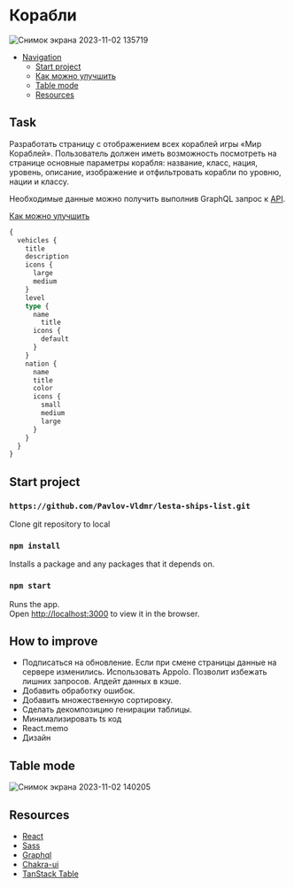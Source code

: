 # Корабли
![Снимок экрана 2023-11-02 135719](https://github.com/Pavlov-Vldmr/lesta-ships-list/assets/72386678/da21319f-d1aa-4c9c-959a-2d8cf3ccd7bb)

- [Navigation](#markdown-navigation) 
    - [Start project](#start-project)
    - [Как можно улучшить](#how-to-improve)
    - [Table mode](#table-mode)
    - [Resources](#resources)

## Task
Разработать страницу с отображением всех кораблей игры «Мир Кораблей». Пользователь должен иметь возможность посмотреть на странице основные параметры корабля: название, класс, нация, уровень, описание, изображение и отфильтровать корабли по уровню, нации и классу.

Необходимые данные можно получить выполнив GraphQL запрос к [API](https://vortex.korabli.su/api/graphql/glossary/).

[Как можно улучшить](#how-to-improve)
```graphql
{
  vehicles {
    title
    description
    icons {
      large
      medium
    }
    level
    type {
      name
    	title
      icons {
        default
      }
    }
    nation {
      name
      title
      color
      icons {
        small
        medium
        large
      }
    }
  }
}
```

## Start project
### `https://github.com/Pavlov-Vldmr/lesta-ships-list.git`
Clone git repository to local

### `npm install`
Installs a package and any packages that it depends on. 

### `npm start`

Runs the app.\
Open [http://localhost:3000](http://localhost:3000) to view it in the browser.


## How to improve
- Подписаться на обновление. Если при смене страницы данные на сервере изменились. Использовать Appolo. Позволит избежать лишних запросов. Апдейт данных в кэше.
- Добавить обработку ошибок.
- Добавить множественную сортировку.
- Сделать декомпозицию генирации таблицы.
- Минимализировать ts код
- React.memo
- Дизайн


## Table mode
![Снимок экрана 2023-11-02 140205](https://github.com/Pavlov-Vldmr/lesta-ships-list/assets/72386678/cfb2b728-ff42-4677-a44b-ea9e3140f8c8)

## Resources
- [React](https://react.dev/reference/react)
- [Sass](https://sass-lang.com)
- [Graphql](https://graphql.org)
- [Chakra-ui](https://chakra-ui.com)
- [TanStack Table](https://tanstack.com/table/v8)
